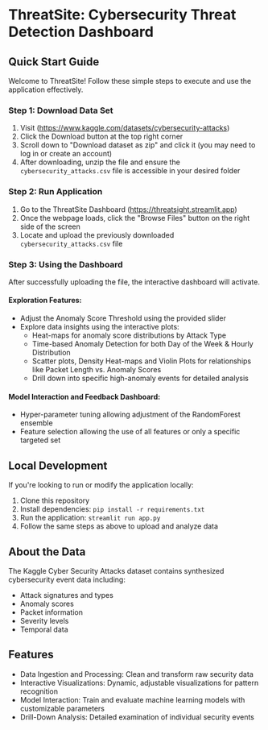 # ThreatSite: Cybersecurity Threat Detection Dashboard

## Quick Start Guide

Welcome to ThreatSite! Follow these simple steps to execute and use the application effectively.

### Step 1: Download Data Set
1. Visit (https://www.kaggle.com/datasets/cybersecurity-attacks)
2. Click the Download button at the top right corner
3. Scroll down to "Download dataset as zip" and click it (you may need to log in or create an account)
4. After downloading, unzip the file and ensure the `cybersecurity_attacks.csv` file is accessible in your desired folder

### Step 2: Run Application
1. Go to the ThreatSite Dashboard (https://threatsight.streamlit.app)
2. Once the webpage loads, click the "Browse Files" button on the right side of the screen
3. Locate and upload the previously downloaded `cybersecurity_attacks.csv` file

### Step 3: Using the Dashboard
After successfully uploading the file, the interactive dashboard will activate.

#### Exploration Features:
- Adjust the Anomaly Score Threshold using the provided slider
- Explore data insights using the interactive plots:
  - Heat-maps for anomaly score distributions by Attack Type
  - Time-based Anomaly Detection for both Day of the Week & Hourly Distribution
  - Scatter plots, Density Heat-maps and Violin Plots for relationships like Packet Length vs. Anomaly Scores
  - Drill down into specific high-anomaly events for detailed analysis

#### Model Interaction and Feedback Dashboard:
- Hyper-parameter tuning allowing adjustment of the RandomForest ensemble
- Feature selection allowing the use of all features or only a specific targeted set

## Local Development
If you're looking to run or modify the application locally:
1. Clone this repository
2. Install dependencies: `pip install -r requirements.txt`
3. Run the application: `streamlit run app.py`
4. Follow the same steps as above to upload and analyze data

## About the Data
The Kaggle Cyber Security Attacks dataset contains synthesized cybersecurity event data including:
- Attack signatures and types
- Anomaly scores
- Packet information
- Severity levels
- Temporal data

## Features
- Data Ingestion and Processing: Clean and transform raw security data
- Interactive Visualizations: Dynamic, adjustable visualizations for pattern recognition
- Model Interaction: Train and evaluate machine learning models with customizable parameters
- Drill-Down Analysis: Detailed examination of individual security events